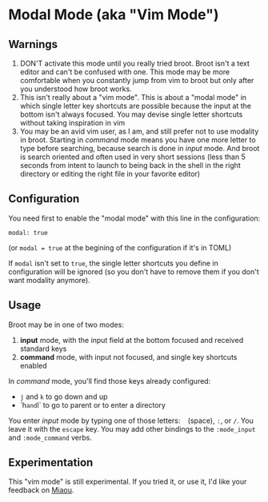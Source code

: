 
# Modal Mode (aka "Vim Mode")

## Warnings

1. DON'T activate this mode until you really tried broot. Broot isn't a text editor and can't be confused with one. This mode may be more comfortable when you constantly jump from vim to broot but only after you understood how broot works.
1. This isn't really about a "vim mode". This is about a "modal mode" in which single letter key shortcuts are possible because the input at the bottom isn't always focused. You may devise single letter shortcuts without taking inspiration in vim
1. You may be an avid vim user, as I am, and still prefer not to use modality in broot. Starting in *command* mode means you have one more letter to type before searching, because search is done in *input* mode. And broot is search oriented and often used in very short sessions (less than 5 seconds from intent to launch to being back in the shell in the right directory or editing the right file in your favorite editor)

## Configuration

You need first to enable the "modal mode" with this line in the configuration:

```hjson
modal: true
```

(or `modal = true` at the begining of the configuration if it's in TOML)

If `modal` isn't set to `true`, the single letter shortcuts you define in configuration will be ignored (so you don't have to remove them if you don't want modality anymore).

## Usage

Broot may be in one of two modes:

1. **input** mode, with the input field at the bottom focused and received standard keys
1. **command** mode, with input not focused, and single key shortcuts enabled

In *command* mode, you'll find those keys already configured:
* `j` and `k` to go down and up
* ̀ h` and `l` to go to parent or to enter a directory

You enter *input* mode by typing one of those letters: ` ` (space), `:`, or `/`. You leave it with the `escape` key. You may add other bindings to the `:mode_input` and `:mode_command` verbs.


## Experimentation

This "vim mode" is still experimental. If you tried it, or use it, I'd like your feedback on [Miaou](https://miaou.dystroy.org/3490).
